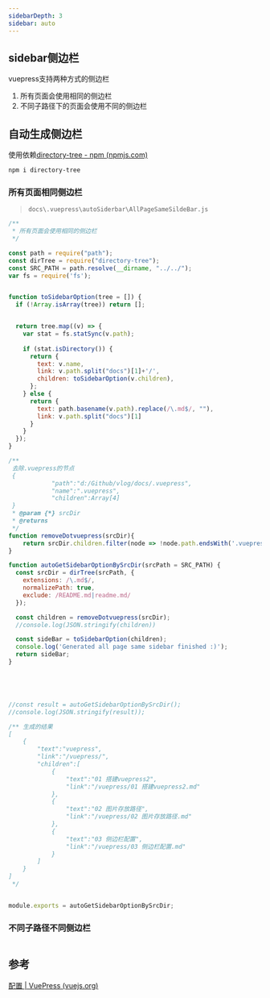 ```yaml
---
sidebarDepth: 3
sidebar: auto
---
```




## sidebar侧边栏

vuepress支持两种方式的侧边栏

1. 所有页面会使用相同的侧边栏
2. 不同子路径下的页面会使用不同的侧边栏



## 自动生成侧边栏

使用依赖[directory-tree - npm (npmjs.com)](https://www.npmjs.com/package/directory-tree)

```sh
npm i directory-tree
```



### 所有页面相同侧边栏

> `docs\.vuepress\autoSiderbar\AllPageSameSildeBar.js`

```js
/**
 * 所有页面会使用相同的侧边栏
 */

const path = require("path");
const dirTree = require("directory-tree");
const SRC_PATH = path.resolve(__dirname, "../../");
var fs = require('fs');


function toSidebarOption(tree = []) {
  if (!Array.isArray(tree)) return [];


  return tree.map((v) => {
    var stat = fs.statSync(v.path);
  
    if (stat.isDirectory()) {
      return {
        text: v.name,
        link: v.path.split("docs")[1]+'/',
        children: toSidebarOption(v.children),
      };
    } else {
      return {
        text: path.basename(v.path).replace(/\.md$/, ""),
        link: v.path.split("docs")[1]
      }
    }
  });
}

/**
 去除.vuepress的节点
 {
            "path":"d:/Github/vlog/docs/.vuepress",
            "name":".vuepress",
            "children":Array[4]
 }
 * @param {*} srcDir 
 * @returns 
 */
function removeDotvuepress(srcDir){
    return srcDir.children.filter(node => !node.path.endsWith('.vuepress') );
}

function autoGetSidebarOptionBySrcDir(srcPath = SRC_PATH) {
  const srcDir = dirTree(srcPath, {
    extensions: /\.md$/,
    normalizePath: true,
    exclude: /README.md|readme.md/
  });

  const children = removeDotvuepress(srcDir);
  //console.log(JSON.stringify(children))

  const sideBar = toSidebarOption(children);
  console.log('Generated all page same sidebar finished :)');
  return sideBar;
}





//const result = autoGetSidebarOptionBySrcDir();
//console.log(JSON.stringify(result));

/** 生成的结果
[
    {
        "text":"vuepress",
        "link":"/vuepress/",
        "children":[
            {
                "text":"01 搭建vuepress2",
                "link":"/vuepress/01 搭建vuepress2.md"
            },
            {
                "text":"02 图片存放路径",
                "link":"/vuepress/02 图片存放路径.md"
            },
            {
                "text":"03 侧边栏配置",
                "link":"/vuepress/03 侧边栏配置.md"
            }
        ]
    }
]
 */


module.exports = autoGetSidebarOptionBySrcDir;
```



### 不同子路径不同侧边栏

```js

```



## 参考



[配置 | VuePress (vuejs.org)](https://v2.vuepress.vuejs.org/zh/reference/default-theme/config.html#sidebar)

